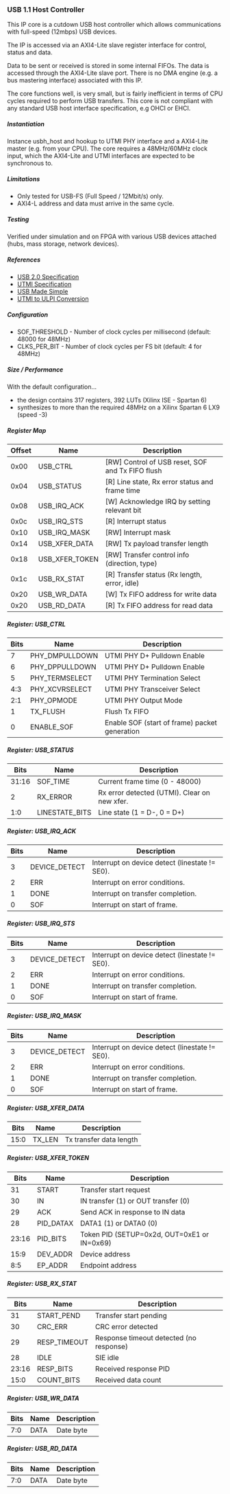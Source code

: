### USB 1.1 Host Controller

This IP core is a cutdown USB host controller which allows communications with full-speed (12mbps) USB devices.

The IP is accessed via an AXI4-Lite slave register interface for control, status and data.

Data to be sent or received is stored in some internal FIFOs. The data is accessed through the AXI4-Lite slave port. There is no DMA engine (e.g. a bus mastering interface) associated with this IP.

The core functions well, is very small, but is fairly inefficient in terms of CPU cycles required to perform USB transfers.
This core is not compliant with any standard USB host interface specification, e.g OHCI or EHCI.

##### Instantiation
Instance usbh_host and hookup to UTMI PHY interface and a AXI4-Lite master (e.g. from your CPU).
The core requires a 48MHz/60MHz clock input, which the AXI4-Lite and UTMI interfaces are expected to be synchronous to.

##### Limitations
* Only tested for USB-FS (Full Speed / 12Mbit/s) only.
* AXI4-L address and data must arrive in the same cycle.

##### Testing

Verified under simulation and on FPGA with various USB devices attached (hubs, mass storage, network devices).

##### References
* [USB 2.0 Specification](https://usb.org/developers/docs/usb20_docs)
* [UTMI Specification](https://www.intel.com/content/dam/www/public/us/en/documents/technical-specifications/usb2-transceiver-macrocell-interface-specification.pdf)
* [USB Made Simple](http://www.usbmadesimple.co.uk/)
* [UTMI to ULPI Conversion](https://github.com/ultraembedded/cores/tree/master/ulpi_wrapper)

##### Configuration
* SOF_THRESHOLD  - Number of clock cycles per millisecond (default: 48000 for 48MHz)
* CLKS_PER_BIT   - Number of clock cycles per FS bit (default: 4 for 48MHz)

##### Size / Performance

With the default configuration...

* the design contains 317 registers, 392 LUTs (Xilinx ISE - Spartan 6)
* synthesizes to more than the required 48MHz on a Xilinx Spartan 6 LX9 (speed -3)

##### Register Map

| Offset | Name | Description   |
| ------ | ---- | ------------- |
| 0x00 | USB_CTRL | [RW] Control of USB reset, SOF and Tx FIFO flush |
| 0x04 | USB_STATUS | [R] Line state, Rx error status and frame time |
| 0x08 | USB_IRQ_ACK | [W] Acknowledge IRQ by setting relevant bit |
| 0x0c | USB_IRQ_STS | [R] Interrupt status |
| 0x10 | USB_IRQ_MASK | [RW] Interrupt mask |
| 0x14 | USB_XFER_DATA | [RW] Tx payload transfer length |
| 0x18 | USB_XFER_TOKEN | [RW] Transfer control info (direction, type) |
| 0x1c | USB_RX_STAT | [R] Transfer status (Rx length, error, idle) |
| 0x20 | USB_WR_DATA | [W] Tx FIFO address for write data |
| 0x20 | USB_RD_DATA | [R] Tx FIFO address for read data |

##### Register: USB_CTRL

| Bits | Name | Description    |
| ---- | ---- | -------------- |
| 7 | PHY_DMPULLDOWN | UTMI PHY D+ Pulldown Enable |
| 6 | PHY_DPPULLDOWN | UTMI PHY D+ Pulldown Enable |
| 5 | PHY_TERMSELECT | UTMI PHY Termination Select |
| 4:3 | PHY_XCVRSELECT | UTMI PHY Transceiver Select |
| 2:1 | PHY_OPMODE | UTMI PHY Output Mode |
| 1 | TX_FLUSH | Flush Tx FIFO |
| 0 | ENABLE_SOF | Enable SOF (start of frame) packet generation |

##### Register: USB_STATUS

| Bits | Name | Description    |
| ---- | ---- | -------------- |
| 31:16 | SOF_TIME | Current frame time (0 - 48000) |
| 2 | RX_ERROR | Rx error detected (UTMI). Clear on new xfer. |
| 1:0 | LINESTATE_BITS | Line state (1 = D-, 0 = D+) |

##### Register: USB_IRQ_ACK

| Bits | Name | Description    |
| ---- | ---- | -------------- |
| 3 | DEVICE_DETECT | Interrupt on device detect (linestate != SE0). |
| 2 | ERR | Interrupt on error conditions. |
| 1 | DONE | Interrupt on transfer completion. |
| 0 | SOF | Interrupt on start of frame. |

##### Register: USB_IRQ_STS

| Bits | Name | Description    |
| ---- | ---- | -------------- |
| 3 | DEVICE_DETECT | Interrupt on device detect (linestate != SE0). |
| 2 | ERR | Interrupt on error conditions. |
| 1 | DONE | Interrupt on transfer completion. |
| 0 | SOF | Interrupt on start of frame. |

##### Register: USB_IRQ_MASK

| Bits | Name | Description    |
| ---- | ---- | -------------- |
| 3 | DEVICE_DETECT | Interrupt on device detect (linestate != SE0). |
| 2 | ERR | Interrupt on error conditions. |
| 1 | DONE | Interrupt on transfer completion. |
| 0 | SOF | Interrupt on start of frame. |

##### Register: USB_XFER_DATA

| Bits | Name | Description    |
| ---- | ---- | -------------- |
| 15:0 | TX_LEN | Tx transfer data length |

##### Register: USB_XFER_TOKEN

| Bits | Name | Description    |
| ---- | ---- | -------------- |
| 31 | START | Transfer start request |
| 30 | IN | IN transfer (1) or OUT transfer (0) |
| 29 | ACK | Send ACK in response to IN data |
| 28 | PID_DATAX | DATA1 (1) or DATA0 (0) |
| 23:16 | PID_BITS | Token PID (SETUP=0x2d, OUT=0xE1 or IN=0x69) |
| 15:9 | DEV_ADDR | Device address |
| 8:5 | EP_ADDR | Endpoint address |

##### Register: USB_RX_STAT

| Bits | Name | Description    |
| ---- | ---- | -------------- |
| 31 | START_PEND | Transfer start pending |
| 30 | CRC_ERR | CRC error detected |
| 29 | RESP_TIMEOUT | Response timeout detected (no response) |
| 28 | IDLE | SIE idle |
| 23:16 | RESP_BITS | Received response PID |
| 15:0 | COUNT_BITS | Received data count |

##### Register: USB_WR_DATA

| Bits | Name | Description    |
| ---- | ---- | -------------- |
| 7:0 | DATA | Date byte |

##### Register: USB_RD_DATA

| Bits | Name | Description    |
| ---- | ---- | -------------- |
| 7:0 | DATA | Date byte |

